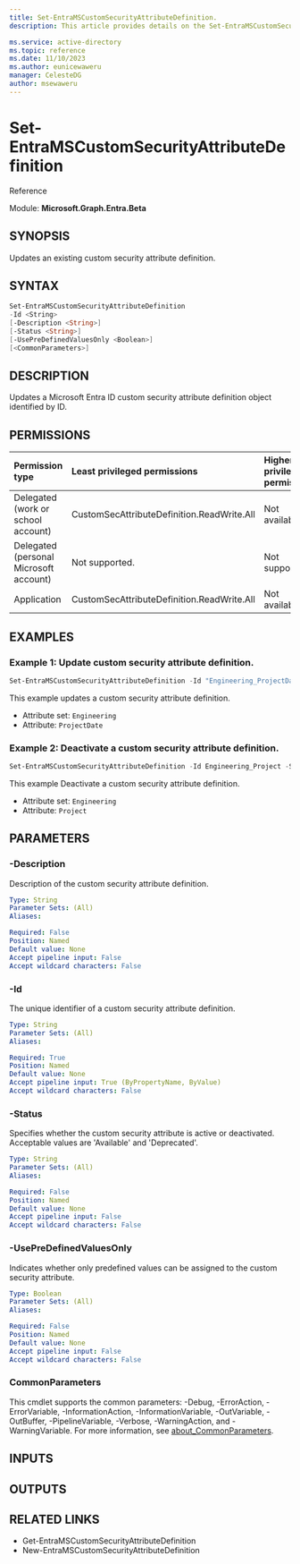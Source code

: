 ```yaml
---
title: Set-EntraMSCustomSecurityAttributeDefinition.
description: This article provides details on the Set-EntraMSCustomSecurityAttributeDefinition command.

ms.service: active-directory
ms.topic: reference
ms.date: 11/10/2023
ms.author: eunicewaweru
manager: CelesteDG
author: msewaweru
---
```


# Set-EntraMSCustomSecurityAttributeDefinition

Reference

Module: **Microsoft.Graph.Entra.Beta**

## SYNOPSIS

Updates an existing custom security attribute definition.

## SYNTAX

```powershell
Set-EntraMSCustomSecurityAttributeDefinition
-Id <String>
[-Description <String>]
[-Status <String>]
[-UsePreDefinedValuesOnly <Boolean>]
[<CommonParameters>]
```

## DESCRIPTION 
  
Updates a Microsoft Entra ID custom security attribute definition object identified by ID. 

## PERMISSIONS

|Permission type|Least privileged permissions|Higher privileged permissions|
|:---|:---|:---|
|Delegated (work or school account)|CustomSecAttributeDefinition.ReadWrite.All|Not available.|
|Delegated (personal Microsoft account)|Not supported.|Not supported.|
|Application|CustomSecAttributeDefinition.ReadWrite.All|Not available.|

## EXAMPLES

### Example 1: Update custom security attribute definition.


```powershell
Set-EntraMSCustomSecurityAttributeDefinition -Id "Engineering_ProjectDate" -Description "Target completion date (YYYY/MM/DD)" -UsePreDefinedValuesOnly $false
``` 

This example updates a custom security attribute definition.

- Attribute set: `Engineering`
- Attribute: `ProjectDate`

### Example 2: Deactivate a custom security attribute definition.

```powershell
Set-EntraMSCustomSecurityAttributeDefinition -Id Engineering_Project -Status "Deprecated"
```

This example Deactivate a custom security attribute definition.

- Attribute set: `Engineering`
- Attribute: `Project`


## PARAMETERS

### -Description
Description of the custom security attribute definition.

```yaml
Type: String
Parameter Sets: (All)
Aliases:

Required: False
Position: Named
Default value: None
Accept pipeline input: False
Accept wildcard characters: False
```
### -Id
The unique identifier of a custom security attribute definition.

```yaml
Type: String
Parameter Sets: (All)
Aliases:

Required: True
Position: Named
Default value: None
Accept pipeline input: True (ByPropertyName, ByValue)
Accept wildcard characters: False
```
### -Status
Specifies whether the custom security attribute is active or deactivated. Acceptable values are 'Available' and 'Deprecated'.

```yaml
Type: String
Parameter Sets: (All)
Aliases:

Required: False
Position: Named
Default value: None
Accept pipeline input: False
Accept wildcard characters: False
```

### -UsePreDefinedValuesOnly
Indicates whether only predefined values can be assigned to the custom security attribute.

```yaml
Type: Boolean
Parameter Sets: (All)
Aliases:

Required: False
Position: Named
Default value: None
Accept pipeline input: False
Accept wildcard characters: False
```

### CommonParameters
This cmdlet supports the common parameters: -Debug, -ErrorAction, -ErrorVariable, -InformationAction, -InformationVariable, -OutVariable, -OutBuffer, -PipelineVariable, -Verbose, -WarningAction, and -WarningVariable. For more information, see [about_CommonParameters](http://go.microsoft.com/fwlink/?LinkID=113216).

## INPUTS

## OUTPUTS

## RELATED LINKS

- Get-EntraMSCustomSecurityAttributeDefinition
- New-EntraMSCustomSecurityAttributeDefinition
